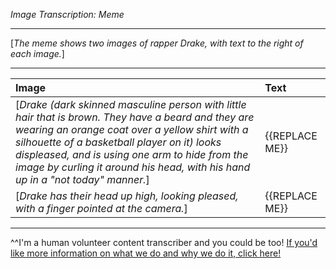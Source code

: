*Image Transcription: Meme*

---

[*The meme shows two images of rapper Drake, with text to the right of each image.*]

---

|Image|Text|
:--|:--
[*Drake (dark skinned masculine person with little hair that is brown. They have a beard and they are wearing an orange coat over a yellow shirt with a silhouette of a basketball player on it) looks displeased, and is using one arm to hide from the image by curling it around his head, with his hand up in a "not today" manner.*]|{{REPLACE ME}}
[*Drake has their head up high, looking pleased, with a finger pointed at the camera.*]|{{REPLACE ME}}

---

^^I'm&#32;a&#32;human&#32;volunteer&#32;content&#32;transcriber&#32;and&#32;you&#32;could&#32;be&#32;too!&#32;[If&#32;you'd&#32;like&#32;more&#32;information&#32;on&#32;what&#32;we&#32;do&#32;and&#32;why&#32;we&#32;do&#32;it,&#32;click&#32;here!](https://www.reddit.com/r/TranscribersOfReddit/wiki/index)
